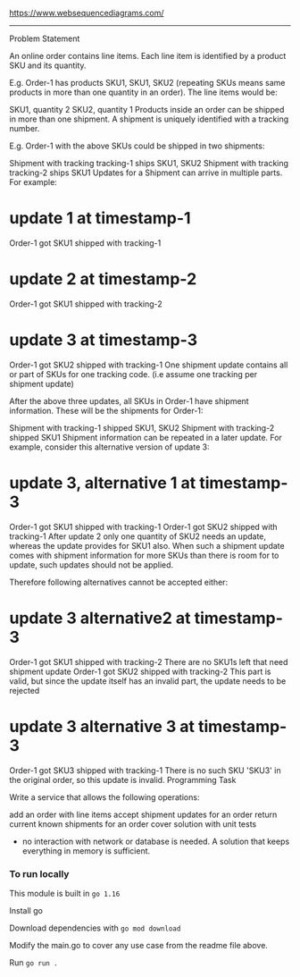https://www.websequencediagrams.com/

------

Problem Statement

An online order contains line items. Each line item is identified by a product SKU and its quantity.

E.g. Order-1 has products SKU1, SKU1, SKU2 (repeating SKUs means same products in more than one quantity in an order). The line items would be:

SKU1, quantity 2
SKU2, quantity 1
Products inside an order can be shipped in more than one shipment. A shipment is uniquely identified with a tracking number.

E.g. Order-1 with the above SKUs could be shipped in two shipments:

Shipment with tracking tracking-1 ships SKU1, SKU2
Shipment with tracking tracking-2 ships SKU1
Updates for a Shipment can arrive in multiple parts. For example:

# update 1 at timestamp-1

Order-1 got SKU1 shipped with tracking-1
# update 2 at timestamp-2

Order-1 got SKU1 shipped with tracking-2
# update 3 at timestamp-3

Order-1 got SKU2 shipped with tracking-1
One shipment update contains all or part of SKUs for one tracking code. (i.e assume one tracking per shipment update)

After the above three updates, all SKUs in Order-1 have shipment information. These will be the shipments for Order-1:

Shipment with tracking-1 shipped SKU1, SKU2
Shipment with tracking-2 shipped SKU1
Shipment information can be repeated in a later update. For example, consider this alternative version of update 3:

# update 3, alternative 1 at timestamp-3

Order-1 got SKU1 shipped with tracking-1
Order-1 got SKU2 shipped with tracking-1
After update 2 only one quantity of SKU2 needs an update, whereas the update provides for SKU1 also. When such a shipment update comes with shipment information for more SKUs than there is room for to update, such updates should not be applied.

Therefore following alternatives cannot be accepted either:

# update 3 alternative2 at timestamp-3

Order-1 got SKU1 shipped with tracking-2
There are no SKU1s left that need shipment update
Order-1 got SKU2 shipped with tracking-2
This part is valid, but since the update itself has an invalid part, the update needs to be rejected
# update 3 alternative 3 at timestamp-3

Order-1 got SKU3 shipped with tracking-1
There is no such SKU 'SKU3' in the original order, so this update is invalid.
Programming Task

Write a service that allows the following operations:

add an order with line items
accept shipment updates for an order
return current known shipments for an order
cover solution with unit tests
* no interaction with network or database is needed. A solution that keeps everything in memory is sufficient.


### To run locally

This module is built in `go 1.16`

Install go

Download dependencies with `go mod download`

Modify the main.go to cover any use case from the readme file above.

Run `go run .`


